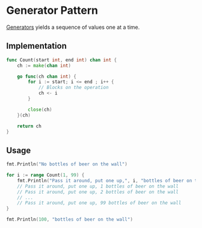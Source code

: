 # Generator Pattern

[Generators](https://en.wikipedia.org/wiki/Generator_(computer_programming)) yields a sequence of values one at a time.

## Implementation 

```go
func Count(start int, end int) chan int {
    ch := make(chan int)

    go func(ch chan int) {
        for i := start; i <= end ; i++ {
            // Blocks on the operation
            ch <- i
        }

		close(ch)
	}(ch)

	return ch
}
```

## Usage

```go
fmt.Println("No bottles of beer on the wall")

for i := range Count(1, 99) {
    fmt.Println("Pass it around, put one up,", i, "bottles of beer on the wall")
    // Pass it around, put one up, 1 bottles of beer on the wall
    // Pass it around, put one up, 2 bottles of beer on the wall
    // ...
    // Pass it around, put one up, 99 bottles of beer on the wall
}

fmt.Println(100, "bottles of beer on the wall")
```
